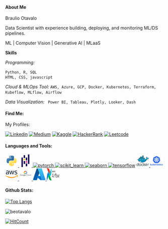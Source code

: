 #### About Me

Braulio Otavalo

Data Scientist with experience building, deploying, and monitoring ML/DS pipelines. 

ML | Computer Vision | Generative AI | MLaaS

**Skills**

_Programming:_ 

    
    Python, R, SQL
    HTML, CSS, javascript
    
    
_Cloud & MLOps Tool:_ ```
AWS, Azure, GCP,
Docker, Kubernetes, Terraform, Kubeflow, MLflow, Airflow ```

_Data Visualization:_ ``` Power BI, Tableau, Plotly, Looker, Dash```

#### Find Me:

My  Profiles:

[![Linkedin](https://img.shields.io/badge/LinkedIn-%230077B5?logo=linkedin&logoColor=white)](https://www.linkedin.com/in/botavalo/)
[![Medium](https://img.shields.io/badge/Medium-%23000000?logo=medium&logoColor=white)](https://medium.com/@botavalo)
[![Kaggle](https://img.shields.io/badge/Kaggle-%23096bff?logo=kaggle&logoColor=white)](https://www.kaggle.com/brauliootavalo)
[![HackerRank](https://img.shields.io/badge/HackerRank-%232EC866?logo=hackerrank&logoColor=white)](https://www.hackerrank.com/profile/braulio_otavalo)
[![Leetcode](https://img.shields.io/badge/LeetCode-%23FFA116?logo=leetcode&logoColor=white)](https://leetcode.com/u/botavalo/)

<h4 align="left">Languages and Tools:</h4>
<p align="left">  
    <a href="https://www.python.org/" target="_blank" rel="noreferrer">
  <img src="https://raw.githubusercontent.com/devicons/devicon/master/icons/python/python-original.svg" alt="python" width="40" height="40"/> </a>
    <a href="https://pandas.pydata.org/" target="_blank" rel="noreferrer"> <img src="https://raw.githubusercontent.com/devicons/devicon/2ae2a900d2f041da66e950e4d48052658d850630/icons/pandas/pandas-original.svg" alt="pandas" width="40" height="40"/> </a>      
<a href="https://pytorch.org/" target="_blank" rel="noreferrer"> <img src="https://www.vectorlogo.zone/logos/pytorch/pytorch-icon.svg" alt="pytorch" width="40" height="40"/> </a> <a href="https://scikit-learn.org/" target="_blank" rel="noreferrer"> <img src="https://upload.wikimedia.org/wikipedia/commons/0/05/Scikit_learn_logo_small.svg" alt="scikit_learn" width="40" height="40"/> </a> <a href="https://seaborn.pydata.org/" target="_blank" rel="noreferrer"> <img src="https://seaborn.pydata.org/_images/logo-mark-lightbg.svg" alt="seaborn" width="40" height="40"/> </a> <a href="https://www.tensorflow.org/" target="_blank" rel="noreferrer"> <img src="https://www.vectorlogo.zone/logos/tensorflow/tensorflow-icon.svg" alt="tensorflow" width="40" height="40"/></a> 
<a href="https://www.docker.com/" target="_blank" rel="noreferrer"> <img src="https://raw.githubusercontent.com/devicons/devicon/master/icons/docker/docker-original-wordmark.svg" alt="docker" width="40" height="40"/> </a>
<a href="https://kubernetes.io/" target="_blank" rel="noreferrer"> 
  <img src="https://raw.githubusercontent.com/devicons/devicon/master/icons/kubernetes/kubernetes-plain-wordmark.svg" alt="kubernetes" width="40" height="40"/> </a>
    <a href="https://aws.amazon.com/" target="_blank" rel="noreferrer"> 
  <img src="https://raw.githubusercontent.com/devicons/devicon/master/icons/amazonwebservices/amazonwebservices-original-wordmark.svg" alt="aws" width="40" height="40"/> </a>
    <a href="https://cloud.google.com/" target="_blank" rel="noreferrer"> 
  <img src="https://raw.githubusercontent.com/devicons/devicon/master/icons/googlecloud/googlecloud-original-wordmark.svg" alt="gcp" width="40" height="40"/> </a>
    <a href="https://azure.microsoft.com/en-us/" target="_blank" rel="noreferrer"> 
  <img src="https://raw.githubusercontent.com/devicons/devicon/master/icons/azure/azure-original.svg" alt="azure" width="40" height="40"/> </a>
    <a href="https://airflow.apache.org/" target="_blank" rel="noreferrer"> 
  <img src="https://raw.githubusercontent.com/apache/airflow/main/docs/apache-airflow/img/logos/wordmark_1.png" alt="airflow" width="40" height="40"/> 
</a></p>

#### Github Stats:

[![Top Langs](https://github-readme-stats.vercel.app/api/top-langs/?username=beotavalo)](https://github.com/beotavalo/github-readme-stats) 

<p><img align="center" src="https://github-readme-streak-stats.herokuapp.com/?user=beotavalo&" alt="beotavalo" /></p>

[![HitCount](http://hits.dwyl.com/beotavalo/beotavalo.svg)](http://hits.dwyl.com/beotavalo/beotavalo)
